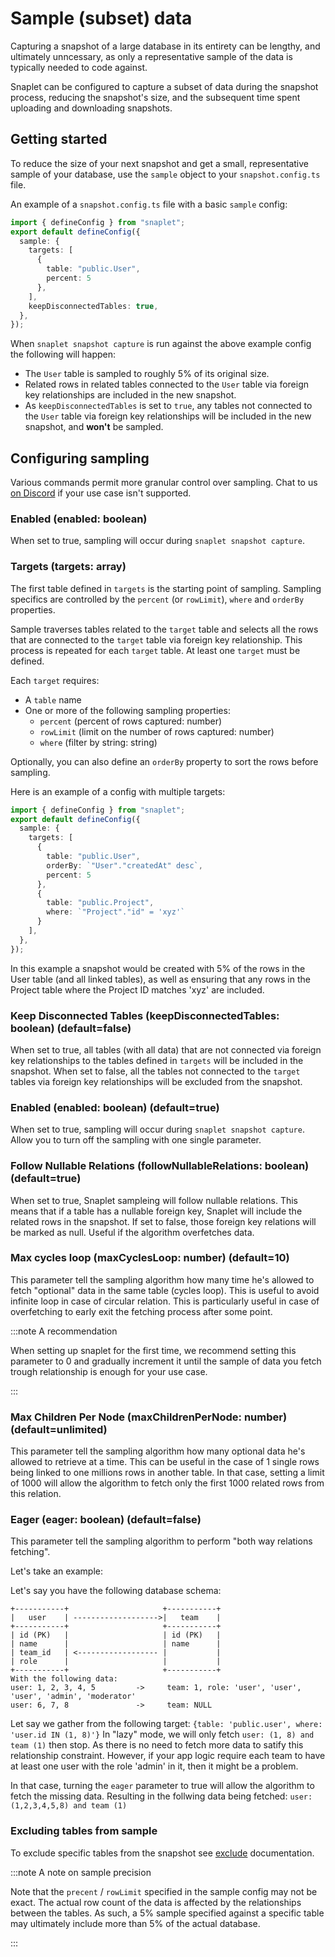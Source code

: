 # Sample (subset) data

Capturing a snapshot of a large database in its entirety can be lengthy, and ultimately unncessary, as only a representative sample of the data is typically needed to code against. 

Snaplet can be configured to capture a subset of data during the snapshot process, reducing the snapshot's size, and the subsequent time spent uploading and downloading snapshots.

## Getting started

To reduce the size of your next snapshot and get a small, representative sample of your database, use the `sample` object to your `snapshot.config.ts` file.

An example of a `snapshot.config.ts` file with a basic `sample` config:


```typescript
import { defineConfig } from "snaplet";
export default defineConfig({
  sample: {
    targets: [
      {
        table: "public.User",
        percent: 5
      },
    ],
    keepDisconnectedTables: true,
  },
});
```

When `snaplet snapshot capture` is run against the above example config the following will happen:
* The `User` table is sampled to roughly 5% of its original size.
* Related rows in related tables connected to the `User` table via foreign key relationships are included in the new snapshot.
* As `keepDisconnectedTables` is set to `true`, any tables not connected to the `User` table via foreign key relationships will be included in the new snapshot, and **won't** be sampled.  

## Configuring sampling

Various commands permit more granular control over sampling. Chat to us [on Discord](https://app.snaplet.dev/chat) if your use case isn't supported.

### Enabled (enabled: boolean)
When set to true, sampling will occur during `snaplet snapshot capture`.

### Targets (targets: array)
The first table defined in `targets` is the starting point of sampling. Sampling specifics are controlled by the `percent` (or `rowLimit`), `where` and `orderBy` properties. 

Sample traverses tables related to the `target` table and selects all the rows that are connected to the `target` table via foreign key relationship. This process is repeated for each `target` table. At least one `target` must be defined.

Each `target` requires:
* A `table` name 
* One or more of the following sampling properties:
  * `percent` (percent of rows captured: number)  
  * `rowLimit` (limit on the number of rows captured: number)
  * `where` (filter by string: string)

Optionally, you can also define an `orderBy` property to sort the rows before sampling.

Here is an example of a config with multiple targets:


```typescript
import { defineConfig } from "snaplet";
export default defineConfig({
  sample: {
    targets: [
      {
        table: "public.User",
        orderBy: `"User"."createdAt" desc`,
        percent: 5
      },
      {
        table: "public.Project",
        where: `"Project"."id" = 'xyz'`
      }
    ],
  },
});
```

In this example a snapshot would be created with 5% of the rows in the User table (and all linked tables), as well as ensuring that any rows in the Project table where the Project ID matches 'xyz' are included.

### Keep Disconnected Tables (keepDisconnectedTables: boolean) (default=false)

When set to true, all tables (with all data) that are not connected via foreign key relationships to the tables defined in `targets` will be included in the snapshot. When set to false, all the tables not connected to the `target` tables via foreign key relationships will be excluded from the snapshot.

### Enabled (enabled: boolean) (default=true)

When set to true, sampling will occur during `snaplet snapshot capture`. Allow you to turn off the sampling with one single parameter.

### Follow Nullable Relations (followNullableRelations: boolean) (default=true)

When set to true, Snaplet sampleing will follow nullable relations. This means that if a table has a nullable foreign key, Snaplet will include the related rows in the snapshot. If set to false, those foreign key relations will be marked as null. Useful if the algorithm overfetches data.

### Max cycles loop (maxCyclesLoop: number) (default=10)

This parameter tell the sampling algorithm how many time he's allowed to fetch "optional" data in the same table (cycles loop). This is useful to avoid infinite loop in case of circular relation.
This is particularly useful in case of overfetching to early exit the fetching process after some point.

:::note A recommendation

When setting up snaplet for the first time, we recommend setting this parameter to 0 and gradually
increment it until the sample of data you fetch trough relationship is enough for your use case.

:::

### Max Children Per Node (maxChildrenPerNode: number) (default=unlimited)
This parameter tell the sampling algorithm how many optional data he's allowed to retrieve at a time.
This can be useful in the case of 1 single rows being linked to one millions rows in another table.
In that case, setting a limit of 1000 will allow the algorithm to fetch only the first 1000 related rows from this relation.

### Eager (eager: boolean) (default=false)
This parameter tell the sampling algorithm to perform "both way relations fetching".

Let's take an example:

Let's say you have the following database schema:
```
+-----------+                     +-----------+
|   user    | ------------------->|   team    |
+-----------+                     +-----------+
| id (PK)   |                     | id (PK)   |
| name      |                     | name      |
| team_id   | <------------------ |           |
| role      |                     |           |
+-----------+                     +-----------+
With the following data:
user: 1, 2, 3, 4, 5         ->     team: 1, role: 'user', 'user', 'user', 'admin', 'moderator'
user: 6, 7, 8               ->     team: NULL
```

Let say we gather from the following target: `{table: 'public.user', where: 'user.id IN (1, 8)'}`
In "lazy" mode, we will only fetch `user: (1, 8) and team (1)` then stop. As there is no need to fetch more
data to satify this relationship constraint.
However, if your app logic require each team to have at least one user with the role 'admin' in it, then it might be a problem.

In that case, turning the `eager` parameter to true will allow the algorithm to fetch the missing data.
Resulting in the follwing data being fetched: `user: (1,2,3,4,5,8) and team (1)`

### Excluding tables from sample

To exclude specific tables from the snapshot see [exclude](docs/04-references/data-operations/03-exclude.md) documentation.

:::note A note on sample precision

Note that the `precent` / `rowLimit` specified in the sample config may not be exact. The actual row count of the data is affected by the relationships between the tables. As such, a 5% sample specified against a specific table may ultimately include more than 5% of the actual database.

:::
